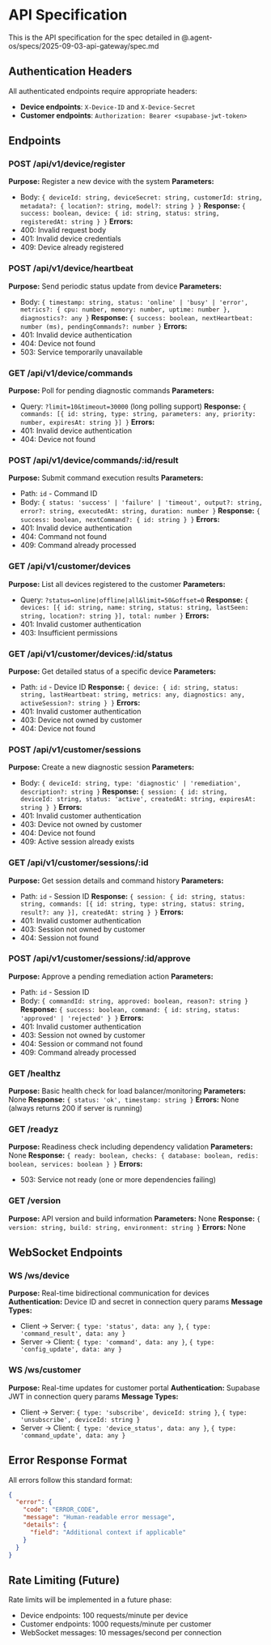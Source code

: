 # API Specification

This is the API specification for the spec detailed in @.agent-os/specs/2025-09-03-api-gateway/spec.md

## Authentication Headers

All authenticated endpoints require appropriate headers:

- **Device endpoints**: `X-Device-ID` and `X-Device-Secret`
- **Customer endpoints**: `Authorization: Bearer <supabase-jwt-token>`

## Endpoints

### POST /api/v1/device/register

**Purpose:** Register a new device with the system
**Parameters:**

- Body: `{ deviceId: string, deviceSecret: string, customerId: string, metadata?: { location?: string, model?: string } }`
  **Response:** `{ success: boolean, device: { id: string, status: string, registeredAt: string } }`
  **Errors:**
- 400: Invalid request body
- 401: Invalid device credentials
- 409: Device already registered

### POST /api/v1/device/heartbeat

**Purpose:** Send periodic status update from device
**Parameters:**

- Body: `{ timestamp: string, status: 'online' | 'busy' | 'error', metrics?: { cpu: number, memory: number, uptime: number }, diagnostics?: any }`
  **Response:** `{ success: boolean, nextHeartbeat: number (ms), pendingCommands?: number }`
  **Errors:**
- 401: Invalid device authentication
- 404: Device not found
- 503: Service temporarily unavailable

### GET /api/v1/device/commands

**Purpose:** Poll for pending diagnostic commands
**Parameters:**

- Query: `?limit=10&timeout=30000` (long polling support)
  **Response:** `{ commands: [{ id: string, type: string, parameters: any, priority: number, expiresAt: string }] }`
  **Errors:**
- 401: Invalid device authentication
- 404: Device not found

### POST /api/v1/device/commands/:id/result

**Purpose:** Submit command execution results
**Parameters:**

- Path: `id` - Command ID
- Body: `{ status: 'success' | 'failure' | 'timeout', output?: string, error?: string, executedAt: string, duration: number }`
  **Response:** `{ success: boolean, nextCommand?: { id: string } }`
  **Errors:**
- 401: Invalid device authentication
- 404: Command not found
- 409: Command already processed

### GET /api/v1/customer/devices

**Purpose:** List all devices registered to the customer
**Parameters:**

- Query: `?status=online|offline|all&limit=50&offset=0`
  **Response:** `{ devices: [{ id: string, name: string, status: string, lastSeen: string, location?: string }], total: number }`
  **Errors:**
- 401: Invalid customer authentication
- 403: Insufficient permissions

### GET /api/v1/customer/devices/:id/status

**Purpose:** Get detailed status of a specific device
**Parameters:**

- Path: `id` - Device ID
  **Response:** `{ device: { id: string, status: string, lastHeartbeat: string, metrics: any, diagnostics: any, activeSession?: string } }`
  **Errors:**
- 401: Invalid customer authentication
- 403: Device not owned by customer
- 404: Device not found

### POST /api/v1/customer/sessions

**Purpose:** Create a new diagnostic session
**Parameters:**

- Body: `{ deviceId: string, type: 'diagnostic' | 'remediation', description?: string }`
  **Response:** `{ session: { id: string, deviceId: string, status: 'active', createdAt: string, expiresAt: string } }`
  **Errors:**
- 401: Invalid customer authentication
- 403: Device not owned by customer
- 404: Device not found
- 409: Active session already exists

### GET /api/v1/customer/sessions/:id

**Purpose:** Get session details and command history
**Parameters:**

- Path: `id` - Session ID
  **Response:** `{ session: { id: string, status: string, commands: [{ id: string, type: string, status: string, result?: any }], createdAt: string } }`
  **Errors:**
- 401: Invalid customer authentication
- 403: Session not owned by customer
- 404: Session not found

### POST /api/v1/customer/sessions/:id/approve

**Purpose:** Approve a pending remediation action
**Parameters:**

- Path: `id` - Session ID
- Body: `{ commandId: string, approved: boolean, reason?: string }`
  **Response:** `{ success: boolean, command: { id: string, status: 'approved' | 'rejected' } }`
  **Errors:**
- 401: Invalid customer authentication
- 403: Session not owned by customer
- 404: Session or command not found
- 409: Command already processed

### GET /healthz

**Purpose:** Basic health check for load balancer/monitoring
**Parameters:** None
**Response:** `{ status: 'ok', timestamp: string }`
**Errors:** None (always returns 200 if server is running)

### GET /readyz

**Purpose:** Readiness check including dependency validation
**Parameters:** None
**Response:** `{ ready: boolean, checks: { database: boolean, redis: boolean, services: boolean } }`
**Errors:**

- 503: Service not ready (one or more dependencies failing)

### GET /version

**Purpose:** API version and build information
**Parameters:** None
**Response:** `{ version: string, build: string, environment: string }`
**Errors:** None

## WebSocket Endpoints

### WS /ws/device

**Purpose:** Real-time bidirectional communication for devices
**Authentication:** Device ID and secret in connection query params
**Message Types:**

- Client → Server: `{ type: 'status', data: any }`, `{ type: 'command_result', data: any }`
- Server → Client: `{ type: 'command', data: any }`, `{ type: 'config_update', data: any }`

### WS /ws/customer

**Purpose:** Real-time updates for customer portal
**Authentication:** Supabase JWT in connection query params
**Message Types:**

- Client → Server: `{ type: 'subscribe', deviceId: string }`, `{ type: 'unsubscribe', deviceId: string }`
- Server → Client: `{ type: 'device_status', data: any }`, `{ type: 'command_update', data: any }`

## Error Response Format

All errors follow this standard format:

```json
{
  "error": {
    "code": "ERROR_CODE",
    "message": "Human-readable error message",
    "details": {
      "field": "Additional context if applicable"
    }
  }
}
```

## Rate Limiting (Future)

Rate limits will be implemented in a future phase:

- Device endpoints: 100 requests/minute per device
- Customer endpoints: 1000 requests/minute per customer
- WebSocket messages: 10 messages/second per connection

